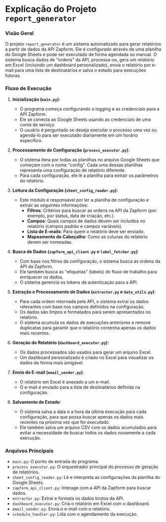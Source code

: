 # Explicação do Projeto `report_generator`

### Visão Geral

O projeto `report_generator` é um sistema automatizado para gerar relatórios a partir de dados da API Zapform. Ele é configurado através de uma planilha do Google Sheets e pode ser executado de forma agendada ou manual. O sistema busca dados de "ordens" da API, processa-os, gera um relatório em Excel (incluindo um dashboard personalizado), envia o relatório por e-mail para uma lista de destinatários e salva o estado para execuções futuras.

### Fluxo de Execução

1.  **Inicialização (`main.py`)**:
    *   O programa começa configurando o logging e as credenciais para a API Zapform.
    *   Ele se conecta ao Google Sheets usando as credenciais de uma conta de serviço.
    *   O usuário é perguntado se deseja executar o processo uma vez ou agendá-lo para ser executado diariamente em um horário específico.

2.  **Processamento de Configuração (`process_executor.py`)**:
    *   O sistema itera por todas as planilhas no arquivo Google Sheets que começam com o nome "config". Cada uma dessas planilhas representa uma configuração de relatório diferente.
    *   Para cada configuração, ele lê a planilha para extrair os parâmetros do relatório.

3.  **Leitura da Configuração (`sheet_config_reader.py`)**:
    *   Este módulo é responsável por ler a planilha de configuração e extrair as seguintes informações:
        *   **Filtros**: Critérios para buscar as ordens na API da Zapform (por exemplo, por status, data de criação, etc.).
        *   **Campos**: Quais campos de dados devem ser incluídos no relatório (campos padrão e campos variáveis).
        *   **Lista de E-mails**: Para quem o relatório deve ser enviado.
        *   **Mapeamento de Cabeçalho**: Como as colunas do relatório devem ser nomeadas.

4.  **Busca de Dados (`zapform_api_client.py` e `label_fetcher.py`)**:
    *   Com base nos filtros da configuração, o sistema busca as ordens da API da Zapform.
    *   Ele também busca as "etiquetas" (labels) do fluxo de trabalho para enriquecer os dados.
    *   O sistema gerencia os tokens de autenticação para a API.

5.  **Extração e Processamento de Dados (`extractor.py` e `data_utils.py`)**:
    *   Para cada ordem retornada pela API, o sistema extrai os dados relevantes com base nos campos definidos na configuração.
    *   Os dados são limpos e formatados para serem apresentados no relatório.
    *   O sistema acumula os dados de execuções anteriores e remove duplicatas para garantir que o relatório contenha apenas os dados mais recentes.

6.  **Geração do Relatório (`dashboard_executor.py`)**:
    *   Os dados processados são usados para gerar um arquivo Excel.
    *   Um dashboard personalizado é criado no Excel para visualizar os dados de forma mais amigável.

7.  **Envio de E-mail (`email_sender.py`)**:
    *   O relatório em Excel é anexado a um e-mail.
    *   O e-mail é enviado para a lista de destinatários definida na configuração.

8.  **Salvamento de Estado**:
    *   O sistema salva a data e a hora da última execução para cada configuração, para que possa buscar apenas os dados mais recentes na próxima vez que for executado.
    *   Ele também salva um arquivo CSV com os dados acumulados para evitar a necessidade de buscar todos os dados novamente a cada execução.

### Arquivos Principais

*   `main.py`: O ponto de entrada do programa.
*   `process_executor.py`: O orquestrador principal do processo de geração de relatórios.
*   `sheet_config_reader.py`: Lê e interpreta as configurações da planilha do Google Sheets.
*   `zapform_api_client.py`: Interage com a API da Zapform para buscar dados.
*   `extractor.py`: Extrai e formata os dados brutos da API.
*   `dashboard_executor.py`: Cria o relatório em Excel com o dashboard.
*   `email_sender.py`: Envia o e-mail com o relatório.
*   `schedule_handler.py`: Lida com o agendamento da execução.
